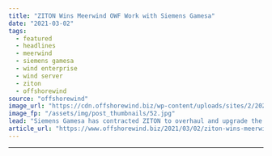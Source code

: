 ```yaml
---
title: "ZITON Wins Meerwind OWF Work with Siemens Gamesa"
date: "2021-03-02"
tags: 
  - featured
  - headlines
  - meerwind
  - siemens gamesa
  - wind enterprise
  - wind server
  - ziton
  - offshorewind
source: "offshorewind"
image_url: "https://cdn.offshorewind.biz/wp-content/uploads/sites/2/2021/03/02140003/Wind-Server_ZITON.jpg"
image_fp: "/assets/img/post_thumbnails/52.jpg"
lead: "Siemens Gamesa has contracted ZITON to overhaul and upgrade the wind turbine blades at"
article_url: "https://www.offshorewind.biz/2021/03/02/ziton-wins-meerwind-owf-work-with-siemens-gamesa/"
---
```


---
